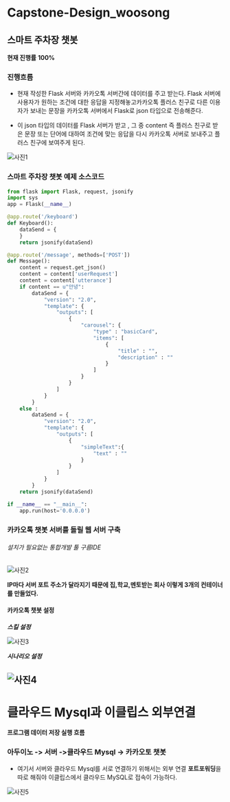 # Capstone-Design_woosong

## 스마트 주차장 챗봇

__현재 진행률__   **100%**

### 진행흐름

- 현재 작성한 Flask 서버와 카카오톡 서버간에 데이터를 주고 받는다. Flask 서버에 사용자가 원하는 조건에 대한 응답을 지정해놓고카카오톡 플러스 친구로 다른 이용자가 보내는 문장을 카카오톡 서버에서 Flask로 json 타입으로 전송해준다.    

- 이 json 타입의 데이터를 Flask 서버가 받고 , 그 중 content 즉 플러스 친구로 받은 문장 또는 단어에 대하여 조건에 맞는 응답을 다시 카카오톡 서버로 보내주고 플러스 친구에 보여주게 된다. 

![사진1](https://user-images.githubusercontent.com/38535971/69373121-77320680-0ce6-11ea-820b-2f493275f4c1.PNG)



### 스마트 주차장 챗봇 예제 소스코드

```python
from flask import Flask, request, jsonify
import sys
app = Flask(__name__)

@app.route('/keyboard')
def Keyboard():
    dataSend = {
    }
    return jsonify(dataSend)

@app.route('/message', methods=['POST'])
def Message():
    content = request.get_json()
    content = content['userRequest']
    content = content['utterance']
    if content == u"안녕":
        dataSend = {
            "version": "2.0",
            "template": {
                "outputs": [
                    {
                        "carousel": {
                            "type" : "basicCard",
                            "items": [
                                {
                                    "title" : "",
                                    "description" : ""
                                }
                            ]
                        }
                    }
                ]
            }
        }
    else :
        dataSend = {
            "version": "2.0",
            "template": {
                "outputs": [
                    {
                        "simpleText":{
                            "text" : ""
                        }
                    }
                ]
            }
        }
    return jsonify(dataSend)

if __name__ == "__main__":
    app.run(host='0.0.0.0')
```

### 카카오톡 챗봇 서버를 돌릴 웹 서버 구축

###### 설치가 필요없는 통합개발 툴 구름IDE

![사진2](https://user-images.githubusercontent.com/38535971/69373294-d7c14380-0ce6-11ea-9f67-379e9435eec6.PNG)

**IP마다 서버 포트 주소가 달라지기 때문에  집,학교,멘토받는 회사 이렇게 3개의 컨테이너를 만들었다.**

#### 카카오톡 챗봇 설정

**_스킬 설정_**

![사진3](https://user-images.githubusercontent.com/38535971/69373303-da239d80-0ce6-11ea-8dcb-f13adf4d4005.PNG)

**_시나리오 설정_**

![사진4](https://user-images.githubusercontent.com/38535971/69373308-dbed6100-0ce6-11ea-8cb1-f1159b2dc503.PNG)
-------------------------
# 클라우드 Mysql과 이클립스 외부연결

**프로그램 데이터 저장 실행 흐름**

### 아두이노 -> 서버 ->클라우드 Mysql -> 카카오토 챗봇

- 여기서 서버와 클라우드 Mysql를 서로 연결하기 위해서는 외부 연결 **포트포워딩**을 따로 해줘야 이클립스에서 클라우드 MySQL로 접속이 가능하다.

![사진5](https://user-images.githubusercontent.com/38535971/69373311-ddb72480-0ce6-11ea-84ca-d20dc64c86c6.PNG)

